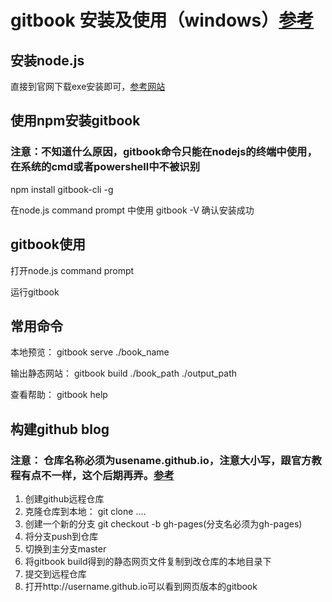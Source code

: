 # gitbook 安装及使用（windows）[参考](https://yuzeshan.gitbooks.io/gitbook-studying/content/index.html)
## 安装node.js
直接到官网下载exe安装即可，[参考网站](https://blog.gtwang.org/web-development/install-node-js-in-windows-mac-os-x-linux/)
## 使用npm安装gitbook
### 注意：不知道什么原因，gitbook命令只能在nodejs的终端中使用，在系统的cmd或者powershell中不被识别
npm install gitbook-cli -g

在node.js command prompt 中使用 gitbook -V 确认安装成功

## gitbook使用
打开node.js command prompt

运行gitbook

## 常用命令
本地预览： gitbook serve ./book_name

输出静态网站： gitbook build ./book\_path ./output\_path

查看帮助： gitbook help

## 构建github blog
### 注意： 仓库名称必须为usename.github.io，注意大小写，跟官方教程有点不一样，这个后期再弄。[参考](https://yuzeshan.gitbooks.io/gitbook-studying/content/publish/gitpages.html)
1. 创建github远程仓库
2. 克隆仓库到本地： git clone ....
3. 创建一个新的分支 git checkout -b gh-pages(分支名必须为gh-pages)
4. 将分支push到仓库
5. 切换到主分支master
6. 将gitbook build得到的静态网页文件复制到改仓库的本地目录下
7. 提交到远程仓库
8. 打开http://username.github.io可以看到网页版本的gitbook
